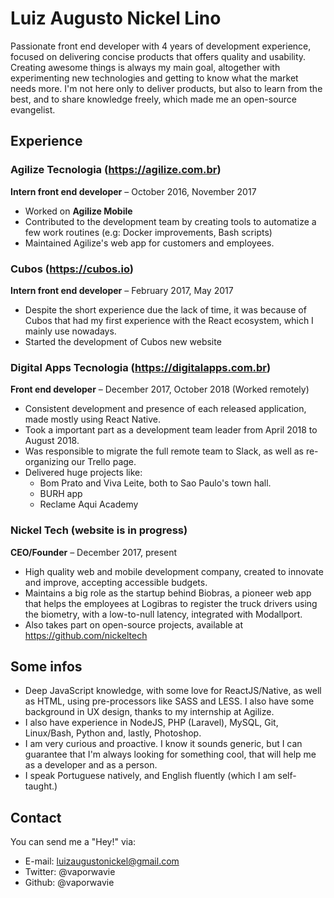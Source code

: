 # Luiz Augusto Nickel Lino

Passionate front end developer with 4 years of development experience, focused on delivering concise products that offers quality and usability. Creating awesome things is always my main goal, altogether with experimenting new technologies and getting to know what the market needs more. I'm not here only to deliver products, but also to learn from the best, and to share knowledge freely, which made me an open-source evangelist.

## Experience

### Agilize Tecnologia (https://agilize.com.br)

**Intern front end developer** – October 2016, November 2017

* Worked on **Agilize Mobile**
* Contributed to the development team by creating tools to automatize a few work routines (e.g: Docker improvements, Bash scripts)
* Maintained Agilize's web app for customers and employees.

### Cubos (https://cubos.io)

**Intern front end developer** – February 2017, May 2017

* Despite the short experience due the lack of time, it was because of Cubos that had my first experience with the React ecosystem, which I mainly use nowadays.
* Started the development of Cubos new website

### Digital Apps Tecnologia (https://digitalapps.com.br)

**Front end developer** – December 2017, October 2018 (Worked remotely)

* Consistent development and presence of each released application, made mostly using React Native.
* Took a important part as a development team leader from April 2018 to August 2018.
* Was responsible to migrate the full remote team to Slack, as well as re-organizing our Trello page.
* Delivered huge projects like: 
  * Bom Prato and Viva Leite, both to Sao Paulo's town hall.
  * BURH app
  * Reclame Aqui Academy

### Nickel Tech (website is in progress)

**CEO/Founder** – December 2017, present

* High quality web and mobile development company, created to innovate and improve, accepting accessible budgets.
* Maintains a big role as the startup behind Biobras, a pioneer web app that helps the employees at Logibras to register the truck drivers using the biometry, with a low-to-null latency, integrated with Modallport.
* Also takes part on open-source projects, available at https://github.com/nickeltech

## Some infos

* Deep JavaScript knowledge, with some love for ReactJS/Native, as well as HTML, using pre-processors like SASS and LESS. I also have some background in UX design, thanks to my internship at Agilize.
* I also have experience in NodeJS, PHP (Laravel), MySQL, Git, Linux/Bash, Python and, lastly, Photoshop.
* I am very curious and proactive. I know it sounds generic, but I can guarantee that I'm always looking for something cool, that will help me as a developer and as a person.
* I speak Portuguese natively, and English fluently (which I am self-taught.)

## Contact

You can send me a "Hey!" via:

* E-mail: luizaugustonickel@gmail.com
* Twitter: @vaporwavie
* Github: @vaporwavie

